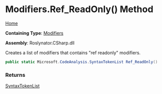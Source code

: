 # Modifiers\.Ref\_ReadOnly\(\) Method

[Home](../../../../README.md)

**Containing Type**: [Modifiers](../README.md)

**Assembly**: Roslynator\.CSharp\.dll

  
Creates a list of modifiers that contains "ref readonly" modifiers\.

```csharp
public static Microsoft.CodeAnalysis.SyntaxTokenList Ref_ReadOnly()
```

### Returns

[SyntaxTokenList](https://docs.microsoft.com/en-us/dotnet/api/microsoft.codeanalysis.syntaxtokenlist)

